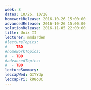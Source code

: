 ```yaml
---
week: 8
dates: 10/26, 10/28
homeworkRelease: 2016-10-26 15:00:00
advancedRelease: 2016-10-26 15:00:00
solutionRelease: 2016-11-05 22:00:00
title: Unix II
lecturer: mmdarden
#lectureTopics:
#  - TBD
#homeworkTopics:
#  - TBD
#advancedTopics:
#  - TBD
lectureSummary:
leccapWed: GIYYdp
leccapFri: kR8oUC
---
```


